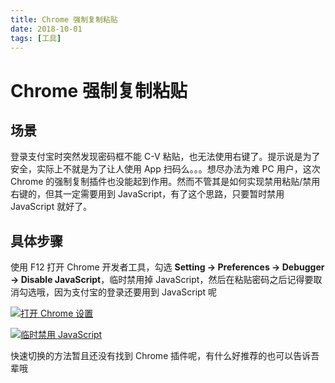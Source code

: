 ```yaml
---
title: Chrome 强制复制粘贴
date: 2018-10-01
tags: [工具]
---
```

# Chrome 强制复制粘贴

## 场景

登录支付宝时突然发现密码框不能 C-V 粘贴，也无法使用右键了。提示说是为了安全，实际上不就是为了让人使用 App 扫码么。。。想尽办法为难 PC 用户，这次 Chrome 的强制复制插件也没能起到作用。然而不管其是如何实现禁用粘贴/禁用右键的，但其一定需要用到 JavaScript，有了这个思路，只要暂时禁用 JavaScript 就好了。

## 具体步骤

使用 F12 打开 Chrome 开发者工具，勾选 **Setting -> Preferences -> Debugger -> Disable JavaScript**，临时禁用掉 JavaScript，然后在粘贴密码之后记得要取消勾选哦，因为支付宝的登录还要用到 JavaScript 呢

[![打开 Chrome 设置](https://raw.githubusercontent.com/rxliuli/img-bed/master/2018/10/01/Snipaste_2018-10-01_00-00-42.png)](https://raw.githubusercontent.com/rxliuli/img-bed/master/2018/10/01/Snipaste_2018-10-01_00-00-42.png)

[![临时禁用 JavaScript](https://raw.githubusercontent.com/rxliuli/img-bed/master/2018/10/01/Snipaste_2018-10-01_00-01-48.png)](https://raw.githubusercontent.com/rxliuli/img-bed/master/2018/10/01/Snipaste_2018-10-01_00-01-48.png)

快速切换的方法暂且还没有找到 Chrome 插件呢，有什么好推荐的也可以告诉吾辈哦
